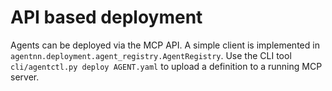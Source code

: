 # API based deployment

Agents can be deployed via the MCP API. A simple client is implemented in
`agentnn.deployment.agent_registry.AgentRegistry`. Use the CLI tool
`cli/agentctl.py deploy AGENT.yaml` to upload a definition to a running
MCP server.

